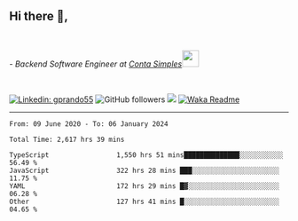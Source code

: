 <h2>Hi there  👋,</h2> </br>

<p><em>- Backend Software Engineer at <a href="https://contasimples.com">Conta Simples</a><img src="https://media.giphy.com/media/WUlplcMpOCEmTGBtBW/giphy.gif" width="30"> 
</em></p></br>


[![Linkedin: gprando55](https://img.shields.io/badge/-gprando55-blue?style=flat-square&logo=Linkedin&logoColor=white&link=https://www.linkedin.com/in/prandogabriel/)](https://www.linkedin.com/in/prandogabriel)
![GitHub followers](https://img.shields.io/github/followers/prandogabriel?label=Follow&style=social)
![](https://visitor-badge.glitch.me/badge?page_id=prandogabriel.prandogabriel)
[![Waka Readme](https://github.com/prandogabriel/prandogabriel/actions/workflows/update-stats.yml.yml/badge.svg)](https://github.com/prandogabriel/prandogabriel/actions/workflows/update-stats.yml.yml)

---

<!--START_SECTION:waka-->

```golang
From: 09 June 2020 - To: 06 January 2024

Total Time: 2,617 hrs 39 mins

TypeScript                 1,550 hrs 51 mins██████████████░░░░░░░░░░░   56.49 %
JavaScript                 322 hrs 28 mins ███░░░░░░░░░░░░░░░░░░░░░░   11.75 %
YAML                       172 hrs 29 mins █▓░░░░░░░░░░░░░░░░░░░░░░░   06.28 %
Other                      127 hrs 41 mins █░░░░░░░░░░░░░░░░░░░░░░░░   04.65 %
```

<!--END_SECTION:waka-->
